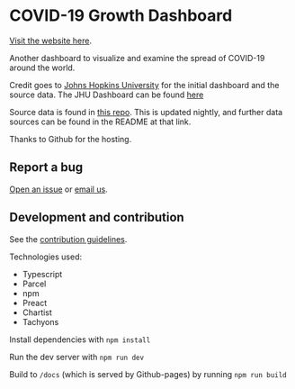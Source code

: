 # COVID-19 Growth Dashboard

[Visit the website here](https://www.covid19tracking.org).

Another dashboard to visualize and examine the spread of COVID-19 around the world.

Credit goes to [Johns Hopkins University](https://coronavirus.jhu.edu/) for the initial dashboard and the source data. The JHU Dashboard can be found [here](https://coronavirus.jhu.edu/map.html)

Source data is found in [this repo](https://github.com/CSSEGISandData/COVID-19). This is updated nightly, and further data sources can be found in the README at that link.

Thanks to Github for the hosting.

## Report a bug

[Open an issue](https://github.com/jayrbolton/covid19-growth-dashboard/issues) or [email us](TODO).

## Development and contribution

See the [contribution guidelines](CONTRIBUTING.md).

Technologies used:

* Typescript
* Parcel
* npm
* Preact
* Chartist
* Tachyons

Install dependencies with `npm install`

Run the dev server with `npm run dev`

Build to `/docs` (which is served by Github-pages) by running `npm run build`
